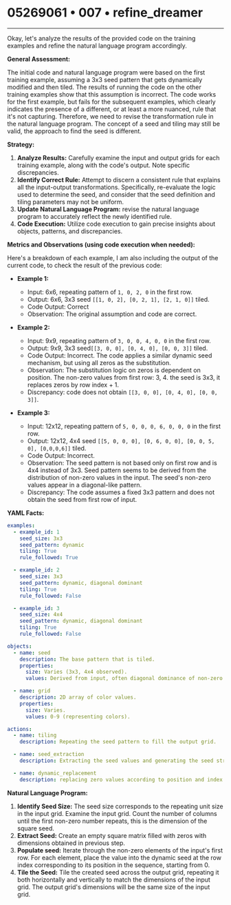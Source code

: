 # 05269061 • 007 • refine_dreamer

---
Okay, let's analyze the results of the provided code on the training examples and refine the natural language program accordingly.

**General Assessment:**

The initial code and natural language program were based on the first training example, assuming a 3x3 seed pattern that gets dynamically modified and then tiled. The results of running the code on the other training examples show that this assumption is incorrect. The code works for the first example, but fails for the subsequent examples, which clearly indicates the presence of a different, or at least a more nuanced, rule that it's not capturing. Therefore, we need to revise the transformation rule in the natural language program. The concept of a seed and tiling may still be valid, the approach to find the seed is different.

**Strategy:**

1.  **Analyze Results:** Carefully examine the input and output grids for each training example, along with the code's output. Note specific discrepancies.
2.  **Identify Correct Rule:** Attempt to discern a consistent rule that explains all the input-output transformations. Specifically, re-evaluate the logic used to determine the seed, and consider that the seed definition and tiling parameters may not be uniform.
3. **Update Natural Language Program:** revise the natural language program to accurately reflect the newly identified rule.
4. **Code Execution:** Utilize code execution to gain precise insights about objects, patterns, and discrepancies.

**Metrics and Observations (using code execution when needed):**

Here's a breakdown of each example, I am also including the output of the current code, to check the result of the previous code:

*   **Example 1:**
    *   Input: 6x6, repeating pattern of `1, 0, 2, 0` in the first row.
    *   Output: 6x6, 3x3 seed `[[1, 0, 2], [0, 2, 1], [2, 1, 0]]` tiled.
    *   Code Output: Correct
    *   Observation: The original assumption and code are correct.

*   **Example 2:**
    *   Input: 9x9, repeating pattern of `3, 0, 0, 4, 0, 0` in the first row.
    *   Output: 9x9, 3x3 seed`[[3, 0, 0], [0, 4, 0], [0, 0, 3]]` tiled.
    *   Code Output: Incorrect. The code applies a similar dynamic seed mechanism, but using all zeros as the substitution.
    *   Observation: The substitution logic on zeros is dependent on position. The non-zero values from first row: 3, 4. the seed is 3x3, it replaces zeros by row index + 1.
    *   Discrepancy: code does not obtain `[[3, 0, 0], [0, 4, 0], [0, 0, 3]]`.

*   **Example 3:**
    *   Input: 12x12, repeating pattern of `5, 0, 0, 0, 6, 0, 0, 0` in the first row.
    *   Output: 12x12, 4x4 seed `[[5, 0, 0, 0], [0, 6, 0, 0], [0, 0, 5, 0], [0,0,0,6]]` tiled.
    *   Code Output: Incorrect.
    *   Observation: The seed pattern is not based only on first row and is 4x4 instead of 3x3. Seed pattern seems to be derived from the distribution of non-zero values in the input. The seed's non-zero values appear in a diagonal-like pattern.
    *   Discrepancy: The code assumes a fixed 3x3 pattern and does not obtain the seed from first row of input.

**YAML Facts:**

```yaml
examples:
  - example_id: 1
    seed_size: 3x3
    seed_pattern: dynamic
    tiling: True
    rule_followed: True

  - example_id: 2
    seed_size: 3x3
    seed_pattern: dynamic, diagonal dominant
    tiling: True
    rule_followed: False

  - example_id: 3
    seed_size: 4x4
    seed_pattern: dynamic, diagonal dominant
    tiling: True
    rule_followed: False

objects:
  - name: seed
    description: The base pattern that is tiled.
    properties:
      size: Varies (3x3, 4x4 observed).
      values: Derived from input, often diagonal dominance of non-zero values.

  - name: grid
    description: 2D array of color values.
    properties:
      size: Varies.
      values: 0-9 (representing colors).

actions:
  - name: tiling
    description: Repeating the seed pattern to fill the output grid.

  - name: seed_extraction
    description: Extracting the seed values and generating the seed structure.

  - name: dynamic_replacement
    description: replacing zero values according to position and index of non-zero value.
```

**Natural Language Program:**

1.  **Identify Seed Size:** The seed size corresponds to the repeating unit size in the input grid. Examine the input grid. Count the number of columns until the first non-zero number repeats, this is the dimension of the square seed.
2.  **Extract Seed:** Create an empty square matrix filled with zeros with dimensions obtained in previous step.
3.  **Populate seed:** Iterate through the non-zero elements of the input's first row. For each element, place the value into the dynamic seed at the row index corresponding to its position in the sequence, starting from 0.
4.  **Tile the Seed:** Tile the created seed across the output grid, repeating it both horizontally and vertically to match the dimensions of the input grid. The output grid's dimensions will be the same size of the input grid.


